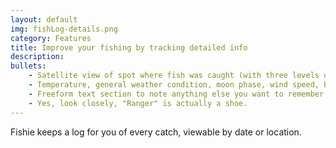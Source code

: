 ```yaml
---
layout: default
img: fishLog-details.png
category: Features
title: Improve your fishing by tracking detailed info 
description: 
bullets:
    - Satellite view of spot where fish was caught (with three levels of zoom)
    - Temperature, general weather condition, moon phase, wind speed, barometric pressure and more
    - Freeform text section to note anything else you want to remember
    - Yes, look closely, "Ranger" is actually a shoe. 
---
```

Fishie keeps a log for you of every catch, viewable by date or location. 